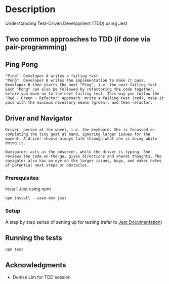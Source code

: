 # Description

Understanding Test-Driven Development (TDD) using Jest

## Two common approaches to TDD (if done via pair-programming)

## Ping Pong
```
"Ping": Developer A writes a failing test
"Pong": Developer B writes the implementation to make it pass.
Developer B then starts the next "Ping", i.e. the next failing test.
Each "Pong" can also be followed by refactoring the code together, before you move on to the next failing test. This way you follow the "Red - Green - Refactor" approach: Write a failing test (red), make it pass with the minimum necessary means (green), and then refactor. 

```

## Driver and Navigator
```
Driver: person at the wheel, i.e. the keyboard. She is focussed on completing the tiny goal at hand, ignoring larger issues for the moment. A driver should always talk through what she is doing while doing it.

Navigator: acts as the observer, while the driver is typing. She reviews the code on-the-go, gives directions and shares thoughts. The navigator also has an eye on the larger issues, bugs, and makes notes of potential next steps or obstacles.

```

### Prerequisites

Install Jest using npm
```
npm install --save-dev jest

```

### Setup

A step by step series of setting up for testing (refer to [Jest Documentation](https://jestjs.io/docs/en/getting-started))

## Running the tests

```
npm test

```

## Acknowledgments

* Denise Lim for TDD session

